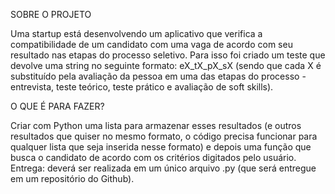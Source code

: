 SOBRE O PROJETO

Uma startup está desenvolvendo um aplicativo que verifica a compatibilidade
de um candidato com uma vaga de acordo com seu resultado nas etapas do
processo seletivo.
Para isso foi criado um teste que devolve uma string no seguinte formato:
eX_tX_pX_sX (sendo que cada X é substituído pela avaliação da pessoa em
uma das etapas do processo - entrevista, teste teórico, teste prático e
avaliação de soft skills).

O QUE É PARA FAZER? 

Criar com Python uma lista para armazenar esses resultados
(e outros resultados que quiser no mesmo formato, o código
precisa funcionar para qualquer lista que seja inserida nesse
formato) e depois uma função que busca o candidato de
acordo com os critérios digitados pelo usuário.
Entrega: deverá ser realizada em um único arquivo .py (que
será entregue em um repositório do Github).

